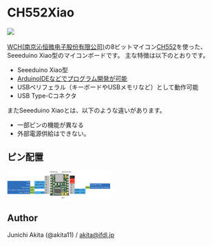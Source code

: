 # CH552Xiao

<img src="https://github.com/akita11/CH552Xiao/blob/main/CH552Xiao.jpg" width="240px">

[WCH(南京沁恒微电子股份有限公司)](http://wch-ic.com/)の8ビットマイコン[CH552](http://wch-ic.com/products/CH552.html)を使った、Seeeduino Xiao型のマイコンボードです。
主な特徴は以下のとおりです。

- Seeeduino Xiao型
- [ArduinoIDEなどでプログラム開発が可能](https://qiita.com/akita11/items/d7baed4ca3c06e292637)
- USBペリフェラル（キーボードやUSBメモリなど）として動作可能
- USB Type-Cコネクタ

またSeeeduino Xiaoとは、以下のような違いがあります。
- 一部ピンの機能が異なる
- 外部電源供給はできない。


## ピン配置

<img src="https://github.com/akita11/CH552Xiao/blob/main/CH552Xiao_pin.png" width="240px">


## Author

Junichi Akita (@akita11) / akita@ifdl.jp






